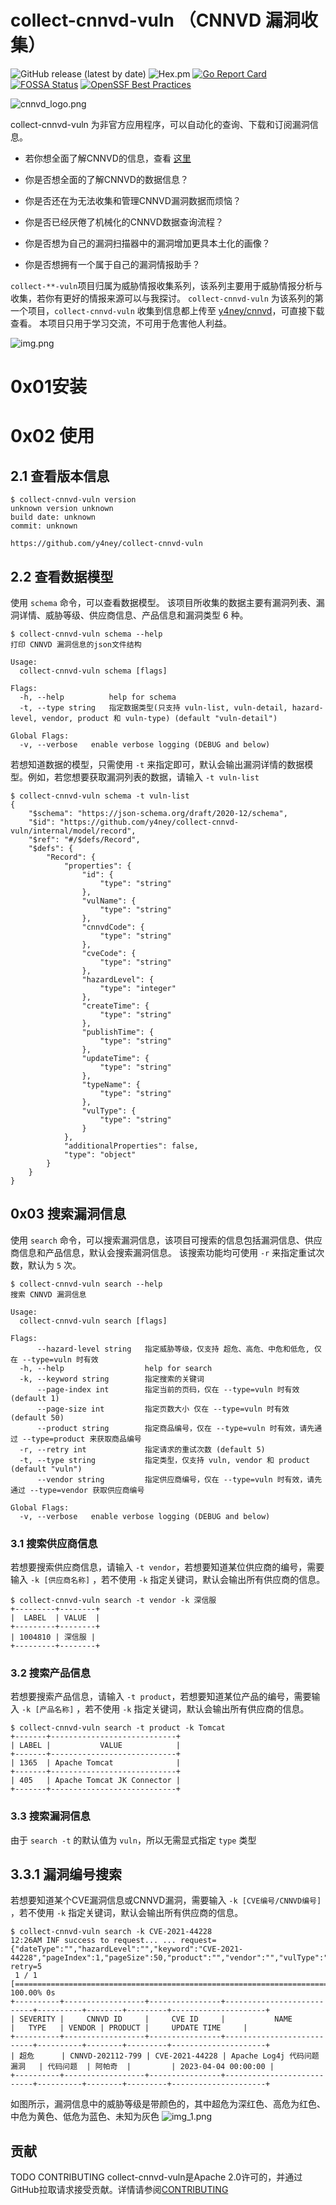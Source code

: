 # collect-cnnvd-vuln （CNNVD 漏洞收集）


![GitHub release (latest by date)](https://img.shields.io/github/v/release/y4ney/collect-cnnvd-vuln)
![Hex.pm](https://img.shields.io/hexpm/l/apa)
[![Go Report Card](https://goreportcard.com/badge/github.com/y4ney/collect-cnnvd-vuln)](https://goreportcard.com/report/github.com/y4ney/collect-cnnvd-vuln)
[![FOSSA Status](https://app.fossa.com/api/projects/custom%2B37386%2Fgithub.com%2Fksoclabs%2Fkbom.svg?type=shield)](https://app.fossa.com/projects/custom%2B37386%2Fgithub.com%2Fksoclabs%2Fkbom?ref=badge_shield)
[![OpenSSF Best Practices](https://bestpractices.coreinfrastructure.org/projects/7273/badge)](https://bestpractices.coreinfrastructure.org/projects/7273)

![cnnvd_logo.png](doc/img/cnnvd_logo.png)

collect-cnnvd-vuln 为非官方应用程序，可以自动化的查询、下载和订阅漏洞信息。

- 若你想全面了解CNNVD的信息，查看 [这里](./doc/cnnvd.md)

- 你是否想全面的了解CNNVD的数据信息？
- 你是否还在为无法收集和管理CNNVD漏洞数据而烦恼？
- 你是否已经厌倦了机械化的CNNVD数据查询流程？
- 你是否想为自己的漏洞扫描器中的漏洞增加更具本土化的画像？
- 你是否想拥有一个属于自己的漏洞情报助手？

`collect-**-vuln`项目归属为威胁情报收集系列，该系列主要用于威胁情报分析与收集，若你有更好的情报来源可以与我探讨。
`collect-cnnvd-vuln` 为该系列的第一个项目，`collect-cnnvd-vuln` 收集到信息都上传至 [y4ney/cnnvd](https://github.com/y4ney/cnnvd)，可直接下载查看。
本项目只用于学习交流，不可用于危害他人利益。

![img.png](doc/img/banner.png)
# 0x01安装

# 0x02 使用
## 2.1 查看版本信息
```text
$ collect-cnnvd-vuln version
unknown version unknown
build date: unknown
commit: unknown

https://github.com/y4ney/collect-cnnvd-vuln
```
## 2.2 查看数据模型
使用 `schema` 命令，可以查看数据模型。 该项目所收集的数据主要有漏洞列表、漏洞详情、威胁等级、供应商信息、产品信息和漏洞类型 6 种。
```text
$ collect-cnnvd-vuln schema --help
打印 CNNVD 漏洞信息的json文件结构

Usage:
  collect-cnnvd-vuln schema [flags]

Flags:
  -h, --help          help for schema
  -t, --type string   指定数据类型(只支持 vuln-list, vuln-detail, hazard-level, vendor, product 和 vuln-type) (default "vuln-detail")

Global Flags:
  -v, --verbose   enable verbose logging (DEBUG and below)
```
若想知道数据的模型，只需使用 `-t` 来指定即可，默认会输出漏洞详情的数据模型。例如，若您想要获取漏洞列表的数据，请输入 `-t vuln-list`
```text
$ collect-cnnvd-vuln schema -t vuln-list
{
	"$schema": "https://json-schema.org/draft/2020-12/schema",
	"$id": "https://github.com/y4ney/collect-cnnvd-vuln/internal/model/record",
	"$ref": "#/$defs/Record",
	"$defs": {
		"Record": {
			"properties": {
				"id": {
					"type": "string"
				},
				"vulName": {
					"type": "string"
				},
				"cnnvdCode": {
					"type": "string"
				},
				"cveCode": {
					"type": "string"
				},
				"hazardLevel": {
					"type": "integer"
				},
				"createTime": {
					"type": "string"
				},
				"publishTime": {
					"type": "string"
				},
				"updateTime": {
					"type": "string"
				},
				"typeName": {
					"type": "string"
				},
				"vulType": {
					"type": "string"
				}
			},
			"additionalProperties": false,
			"type": "object"
		}
	}
}
```
## 0x03 搜索漏洞信息
使用 `search` 命令，可以搜索漏洞信息，该项目可搜索的信息包括漏洞信息、供应商信息和产品信息，默认会搜索漏洞信息。
该搜索功能均可使用 `-r` 来指定重试次数，默认为 `5` 次。

```text
$ collect-cnnvd-vuln search --help
搜索 CNNVD 漏洞信息

Usage:
  collect-cnnvd-vuln search [flags]

Flags:
      --hazard-level string   指定威胁等级，仅支持 超危、高危、中危和低危, 仅在 --type=vuln 时有效
  -h, --help                  help for search
  -k, --keyword string        指定搜索的关键词
      --page-index int        指定当前的页码，仅在 --type=vuln 时有效 (default 1)
      --page-size int         指定页数大小 仅在 --type=vuln 时有效 (default 50)
      --product string        指定商品编号，仅在 --type=vuln 时有效，请先通过 --type=product 来获取商品编号
  -r, --retry int             指定请求的重试次数 (default 5)
  -t, --type string           指定类型，仅支持 vuln, vendor 和 product (default "vuln")
      --vendor string         指定供应商编号，仅在 --type=vuln 时有效，请先通过 --type=vendor 获取供应商编号

Global Flags:
  -v, --verbose   enable verbose logging (DEBUG and below)
```
### 3.1 搜索供应商信息
若想要搜索供应商信息，请输入 `-t vendor`，若想要知道某位供应商的编号，需要输入 `-k [供应商名称]` ，若不使用 `-k` 指定关键词，默认会输出所有供应商的信息。
```text
$ collect-cnnvd-vuln search -t vendor -k 深信服
+---------+--------+
|  LABEL  | VALUE  |
+---------+--------+
| 1004810 | 深信服 |
+---------+--------+
```
### 3.2 搜索产品信息
若想要搜索产品信息，请输入 `-t product`，若想要知道某位产品的编号，需要输入 `-k [产品名称]` ，若不使用 `-k` 指定关键词，默认会输出所有供应商的信息。
```text
$ collect-cnnvd-vuln search -t product -k Tomcat
+-------+----------------------------+
| LABEL |           VALUE            |
+-------+----------------------------+
| 1365  | Apache Tomcat              |
+-------+----------------------------+
| 405   | Apache Tomcat JK Connector |
+-------+----------------------------+
```
### 3.3 搜索漏洞信息
由于 `search -t` 的默认值为 `vuln`，所以无需显式指定 `type` 类型
## 3.3.1 漏洞编号搜索
若想要知道某个CVE漏洞信息或CNNVD漏洞，需要输入 `-k [CVE编号/CNNVD编号]` ，若不使用 `-k` 指定关键词，默认会输出所有供应商的信息。
```text
$ collect-cnnvd-vuln search -k CVE-2021-44228
12:26AM INF success to request... ... request={"dateType":"","hazardLevel":"","keyword":"CVE-2021-44228","pageIndex":1,"pageSize":50,"product":"","vendor":"","vulType":""} retry=5
 1 / 1 [==========================================================================================================================================================] 100.00% 0s
+----------+------------------+----------------+---------------------------+----------+--------+---------+---------------------+
| SEVERITY |     CNNVD ID     |     CVE ID     |           NAME            |   TYPE   | VENDOR | PRODUCT |     UPDATE TIME     |
+----------+------------------+----------------+---------------------------+----------+--------+---------+---------------------+
| 超危      | CNNVD-202112-799 | CVE-2021-44228 | Apache Log4j 代码问题漏洞   | 代码问题  | 阿帕奇  |         | 2023-04-04 00:00:00 |
+----------+------------------+----------------+---------------------------+----------+--------+---------+---------------------+
```
如图所示，漏洞信息中的威胁等级是带颜色的，其中超危为深红色、高危为红色、中危为黄色、低危为蓝色、未知为灰色
![img_1.png](doc/img/search_cve-2021-44228.png)

## 贡献
TODO CONTRIBUTING
collect-cnnvd-vuln是Apache 2.0许可的，并通过GitHub拉取请求接受贡献。详情请参阅[CONTRIBUTING](CONTRIBUTING.md)
